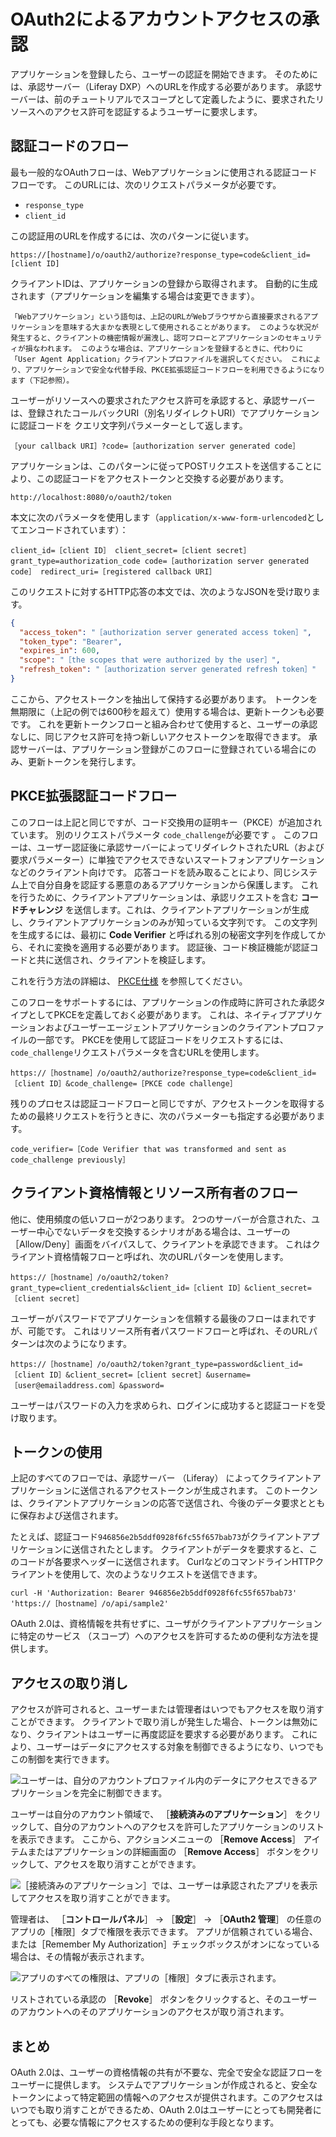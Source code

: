# OAuth2によるアカウントアクセスの承認

アプリケーションを登録したら、ユーザーの認証を開始できます。 そのためには、承認サーバー（Liferay DXP）へのURLを作成する必要があります。 承認サーバーは、前のチュートリアルでスコープとして定義したように、要求されたリソースへのアクセス許可を認証するようユーザーに要求します。

<a name="authorization-code-flow" />

## 認証コードのフロー

最も一般的なOAuthフローは、Webアプリケーションに使用される認証コードフローです。 このURLには、次のリクエストパラメータが必要です。

* `response_type`
* `client_id`

この認証用のURLを作成するには、次のパターンに従います。

```
https://[hostname]/o/oauth2/authorize?response_type=code&client_id=[client ID]
```

クライアントIDは、アプリケーションの登録から取得されます。 自動的に生成されます（アプリケーションを編集する場合は変更できます）。

```{important}
「Webアプリケーション」という語句は、上記のURLがWebブラウザから直接要求されるアプリケーションを意味する大まかな表現として使用されることがあります。 このような状況が発生すると、クライアントの機密情報が漏洩し、認可フローとアプリケーションのセキュリティが損なわれます。 このような場合は、アプリケーションを登録するときに、代わりに「User Agent Application」クライアントプロファイルを選択してください。 これにより、アプリケーションで安全な代替手段、PKCE拡張認証コードフローを利用できるようになります（下記参照）。
```

ユーザーがリソースへの要求されたアクセス許可を承認すると、承認サーバーは、登録されたコールバックURI（別名リダイレクトURI）でアプリケーションに認証コードを クエリ文字列パラメーターとして返します。

```
［your callback URI］?code=［authorization server generated code］
```

アプリケーションは、このパターンに従ってPOSTリクエストを送信することにより、この認証コードをアクセストークンと交換する必要があります。

```
http://localhost:8080/o/oauth2/token
```

本文に次のパラメータを使用します（`application/x-www-form-urlencoded`としてエンコードされています）：

```
client_id=［client ID］ client_secret=［client secret］ grant_type=authorization_code code=［authorization server generated code］ redirect_uri=［registered callback URI］
```

このリクエストに対するHTTP応答の本文では、次のようなJSONを受け取ります。

```json
{
  "access_token": "［authorization server generated access token］",
  "token_type": "Bearer",
  "expires_in": 600,
  "scope": "［the scopes that were authorized by the user］",
  "refresh_token": "［authorization server generated refresh token］"
}
```

ここから、アクセストークンを抽出して保持する必要があります。 トークンを無期限に（上記の例では600秒を超えて）使用する場合は、更新トークンも必要です。 これを更新トークンフローと組み合わせて使用すると、ユーザーの承認なしに、同じアクセス許可を持つ新しいアクセストークンを取得できます。 承認サーバーは、アプリケーション登録がこのフローに登録されている場合にのみ、更新トークンを発行します。

<a name="pkce-extended-authorization-code-flow" />

## PKCE拡張認証コードフロー

このフローは上記と同じですが、コード交換用の証明キー（PKCE）が追加されています。 別のリクエストパラメータ `code_challenge`が必要です 。 このフローは、ユーザー認証後に承認サーバーによってリダイレクトされたURL（および要求パラメーター）に単独でアクセスできないスマートフォンアプリケーションなどのクライアント向けです。 応答コードを読み取ることにより、同じシステム上で自分自身を認証する悪意のあるアプリケーションから保護します。 これを行うために、クライアントアプリケーションは、承認リクエストを含む **コードチャレンジ** を送信します。これは、クライアントアプリケーションが生成し、クライアントアプリケーションのみが知っている文字列です。 この文字列を生成するには、最初に **Code Verifier** と呼ばれる別の秘密文字列を作成してから、それに変換を適用する必要があります。 認証後、コード検証機能が認証コードと共に送信され、クライアントを検証します。

これを行う方法の詳細は、 [PKCE仕様](https://tools.ietf.org/html/rfc7636) を参照してください。

このフローをサポートするには、アプリケーションの作成時に許可された承認タイプとしてPKCEを定義しておく必要があります。 これは、ネイティブアプリケーションおよびユーザーエージェントアプリケーションのクライアントプロファイルの一部です。 PKCEを使用して認証コードをリクエストするには、`code_challenge`リクエストパラメータを含むURLを使用します。

```
https://［hostname］/o/oauth2/authorize?response_type=code&client_id=［client ID］&code_challenge=［PKCE code challenge］
```

残りのプロセスは認証コードフローと同じですが、アクセストークンを取得するための最終リクエストを行うときに、次のパラメーターも指定する必要があります。

```
code_verifier=［Code Verifier that was transformed and sent as code_challenge previously］
```

<a name="client-credentials-and-resource-owner-flows" />

## クライアント資格情報とリソース所有者のフロー

他に、使用頻度の低いフローが2つあります。 2つのサーバーが合意された、ユーザー中心でないデータを交換するシナリオがある場合は、ユーザーの［Allow/Deny］画面をバイパスして、クライアントを承認できます。 これはクライアント資格情報フローと呼ばれ、次のURLパターンを使用します。

```
https://［hostname］/o/oauth2/token?grant_type=client_credentials&client_id=［client ID］&client_secret=［client secret］
```

ユーザーがパスワードでアプリケーションを信頼する最後のフローはまれですが、可能です。 これはリソース所有者パスワードフローと呼ばれ、そのURLパターンは次のようになります。

```
https://［hostname］/o/oauth2/token?grant_type=password&client_id=［client ID］&client_secret=［client secret］&username=［user@emailaddress.com］&password=
```

ユーザーはパスワードの入力を求められ、ログインに成功すると認証コードを受け取ります。

<a name="token-use" />

## トークンの使用

上記のすべてのフローでは、承認サーバー （Liferay） によってクライアントアプリケーションに送信されるアクセストークンが生成されます。 このトークンは、クライアントアプリケーションの応答で送信され、今後のデータ要求とともに保存および送信されます。

たとえば、認証コード`946856e2b5ddf0928f6fc55f657bab73`がクライアントアプリケーションに送信されたとします。 クライアントがデータを要求すると、このコードが各要求ヘッダーに送信されます。 CurlなどのコマンドラインHTTPクライアントを使用して、次のようなリクエストを送信できます。

```
curl -H 'Authorization: Bearer 946856e2b5ddf0928f6fc55f657bab73' 'https://［hostname］/o/api/sample2'
```

OAuth 2.0は、資格情報を共有せずに、ユーザがクライアントアプリケーションに特定のサービス （スコープ）へのアクセスを許可するための便利な方法を提供します。

<a name="revoking-access" />

## アクセスの取り消し

アクセスが許可されると、ユーザーまたは管理者はいつでもアクセスを取り消すことができます。 クライアントで取り消しが発生した場合、トークンは無効になり、クライアントはユーザーに再度認証を要求する必要があります。 これにより、ユーザーはデータにアクセスする対象を制御できるようになり、いつでもこの制御を実行できます。

![ユーザーは、自分のアカウントプロファイル内のデータにアクセスできるアプリケーションを完全に制御できます。](./authorizing-account-access-with-oauth2/images/01.png)

ユーザーは自分のアカウント領域で、 ［**接続済みのアプリケーション**］ をクリックして、自分のアカウントへのアクセスを許可したアプリケーションのリストを表示できます。 ここから、アクションメニューの ［**Remove Access**］ アイテムまたはアプリケーションの詳細画面の ［**Remove Access**］ ボタンをクリックして、アクセスを取り消すことができます。

![［接続済みのアプリケーション］では、ユーザーは承認されたアプリを表示してアクセスを取り消すことができます。](./authorizing-account-access-with-oauth2/images/02.png)

管理者は、 ［**コントロールパネル**］ &rarr; ［**設定**］ &rarr; ［**OAuth2 管理**］ の任意のアプリの［権限］タブで権限を表示できます。  アプリが信頼されている場合、または［Remember My Authorization］チェックボックスがオンになっている場合は、その情報が表示されます。

![アプリのすべての権限は、アプリの［権限］タブに表示されます。](./authorizing-account-access-with-oauth2/images/03.png)

リストされている承認の ［**Revoke**］ ボタンをクリックすると、そのユーザーのアカウントへのそのアプリケーションのアクセスが取り消されます。

<a name="summary" />

## まとめ

OAuth 2.0は、ユーザーの資格情報の共有が不要な、完全で安全な認証フローをユーザーに提供します。 システムでアプリケーションが作成されると、安全なトークンによって特定範囲の情報へのアクセスが提供されます。このアクセスはいつでも取り消すことができるため、OAuth 2.0はユーザーにとっても開発者にとっても、必要な情報にアクセスするための便利な手段となります。
